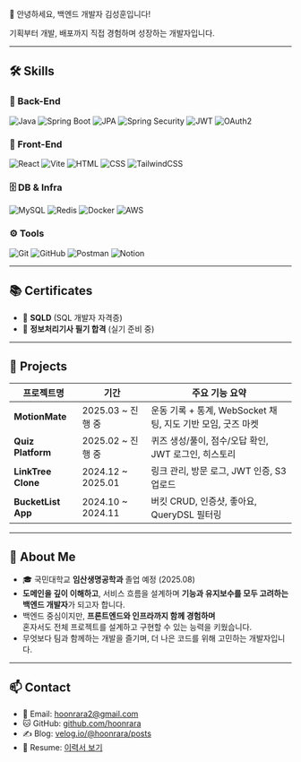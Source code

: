 👋 안녕하세요, 백엔드 개발자 김성훈입니다!</h1>

기획부터 개발, 배포까지 직접 경험하며 성장하는 개발자입니다.</p>

---

## 🛠️ Skills

### 🧩 Back-End  
![Java](https://img.shields.io/badge/Java-007396?style=flat-square&logo=java&logoColor=white)
![Spring Boot](https://img.shields.io/badge/SpringBoot-6DB33F?style=flat-square&logo=springboot&logoColor=white)
![JPA](https://img.shields.io/badge/JPA-%23323330.svg?style=flat-square)
![Spring Security](https://img.shields.io/badge/Security-6DB33F?style=flat-square&logo=springsecurity&logoColor=white)
![JWT](https://img.shields.io/badge/JWT-black?style=flat-square&logo=JSON%20web%20tokens)
![OAuth2](https://img.shields.io/badge/OAuth2-blue?style=flat-square)

### 🎨 Front-End  
![React](https://img.shields.io/badge/React-61DAFB?style=flat-square&logo=react&logoColor=white)
![Vite](https://img.shields.io/badge/Vite-646CFF?style=flat-square&logo=vite&logoColor=white)
![HTML](https://img.shields.io/badge/HTML5-E34F26?style=flat-square&logo=html5&logoColor=white)
![CSS](https://img.shields.io/badge/CSS3-1572B6?style=flat-square&logo=css3&logoColor=white)
![TailwindCSS](https://img.shields.io/badge/Tailwind-38B2AC?style=flat-square&logo=tailwindcss&logoColor=white)

### 🗄️ DB & Infra  
![MySQL](https://img.shields.io/badge/MySQL-4479A1?style=flat-square&logo=mysql&logoColor=white)
![Redis](https://img.shields.io/badge/Redis-DC382D?style=flat-square&logo=redis&logoColor=white)
![Docker](https://img.shields.io/badge/Docker-2496ED?style=flat-square&logo=docker&logoColor=white)
![AWS](https://img.shields.io/badge/AWS-232F3E?style=flat-square&logo=amazonaws&logoColor=white)

### ⚙️ Tools  
![Git](https://img.shields.io/badge/Git-F05032?style=flat-square&logo=git&logoColor=white)
![GitHub](https://img.shields.io/badge/GitHub-181717?style=flat-square&logo=github&logoColor=white)
![Postman](https://img.shields.io/badge/Postman-FF6C37?style=flat-square&logo=postman&logoColor=white)
![Notion](https://img.shields.io/badge/Notion-000000?style=flat-square&logo=notion&logoColor=white)

---

## 📚 Certificates

- 📘 **SQLD** (SQL 개발자 자격증)
- 🧾 **정보처리기사 필기 합격** (실기 준비 중)

---

## 💼 Projects

| 프로젝트명 | 기간 | 주요 기능 요약 |
|------------|------|----------------|
| **MotionMate** | 2025.03 ~ 진행 중 | 운동 기록 + 통계, WebSocket 채팅, 지도 기반 모임, 굿즈 마켓 |
| **Quiz Platform** | 2025.02 ~ 진행 중 | 퀴즈 생성/풀이, 점수/오답 확인, JWT 로그인, 히스토리 |
| **LinkTree Clone** | 2024.12 ~ 2025.01 | 링크 관리, 방문 로그, JWT 인증, S3 업로드 |
| **BucketList App** | 2024.10 ~ 2024.11 | 버킷 CRUD, 인증샷, 좋아요, QueryDSL 필터링 |

---

## 👤 About Me

- 🎓 국민대학교 **임산생명공학과** 졸업 예정 (2025.08)  
- **도메인을 깊이 이해하고**, 서비스 흐름을 설계하며 **기능과 유지보수를 모두 고려하는 백엔드 개발자**가 되고자 합니다.  
- 백엔드 중심이지만, **프론트엔드와 인프라까지 함께 경험하며**  
  혼자서도 전체 프로젝트를 설계하고 구현할 수 있는 능력을 키웠습니다.  
- 무엇보다 팀과 함께하는 개발을 즐기며, 더 나은 코드를 위해 고민하는 개발자입니다.

---

## 📫 Contact

- 📧 Email: hoonrara2@gmail.com  
- 🐱 GitHub: [github.com/hoonrara](https://github.com/hoonrara)  
- ✍️ Blog: [velog.io/@hoonrara/posts](https://velog.io/@hoonrara/posts)  
- 📎 Resume: [이력서 보기](https://your-resume-link.com) <!-- 나중에 수정 가능 -->

